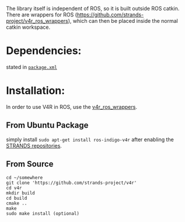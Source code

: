 The library itself is independent of ROS, so it is built outside ROS catkin. There are wrappers for ROS (https://github.com/strands-project/v4r_ros_wrappers), which can then be placed inside the normal catkin workspace.

# Dependencies:
stated in [`package.xml`](https://github.com/strands-project/v4r/blob/master/package.xml)

# Installation:

In order to use V4R in ROS, use the [v4r_ros_wrappers](https://github.com/strands-project/v4r_ros_wrappers/blob/master/Readme.md). 

## From Ubuntu Package

simply install `sudo apt-get install ros-indigo-v4r` after enabling the [STRANDS repositories](https://github.com/strands-project-releases/strands-releases/wiki#using-the-strands-repository). 

## From Source

```
cd ~/somewhere
git clone 'https://github.com/strands-project/v4r'
cd v4r
mkdir build
cd build
cmake ..
make
sudo make install (optional)
```

